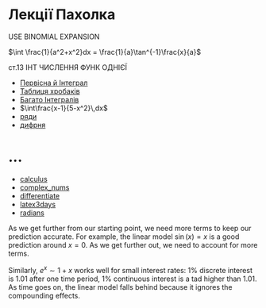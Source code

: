 # Лекції Пахолка

USE BINOMIAL EXPANSION

$\int \frac{1}{a^2+x^2}dx = \frac{1}{a}\tan^{-1}\frac{x}{a}$

ст.13 ІНТ ЧИСЛЕННЯ ФУНК ОДНІЄЇ

* [Первісна й Інтеграл](Primitive_Integral)
* [Таблиця хробаків](common-integrals)
* [Багато Інтегралів](qirw)
* $\int\frac{x-1}{5-x^2}\,dx$
* [ряди](series)
* [дифрня](difeq)

# ...

* [calculus](calculus)
* [complex_nums](complex_nums)
* [differentiate](differentiate)
* [latex3days](latex3days)
* [radians](radians)

As we get further from our starting point, we need more terms to keep our prediction accurate. For example, the linear model $\sin(x) = x$ is a good prediction around $x=0$. As we get further out, we need to account for more terms.

Similarly, $e^x \sim 1 + x$ works well for small interest rates: 1% discrete interest is 1.01 after one time period, 1% continuous interest is a tad higher than 1.01. As time goes on, the linear model falls behind because it ignores the compounding effects.
